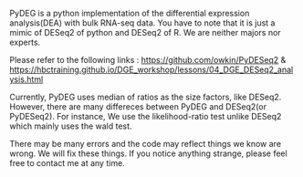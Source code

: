 PyDEG is a python implementation of the differential expression analysis(DEA) with bulk RNA-seq data. You have to note that it is just a mimic of DESeq2 of python and DESeq2 of R. We are neither majors nor experts. 

Please refer to the following links : https://github.com/owkin/PyDESeq2 & https://hbctraining.github.io/DGE_workshop/lessons/04_DGE_DESeq2_analysis.html

Currently, PyDEG uses median of ratios as the size factors, like DESeq2. However, there are many differeces between PyDEG and DESeq2(or PyDESeq2). For instance, We use the likelihood-ratio test unlike DESeq2 which mainly uses the wald test.

There may be many errors and the code may reflect things we know are wrong. We will fix these things. If you notice anything strange, please feel free to contact me at any time.
